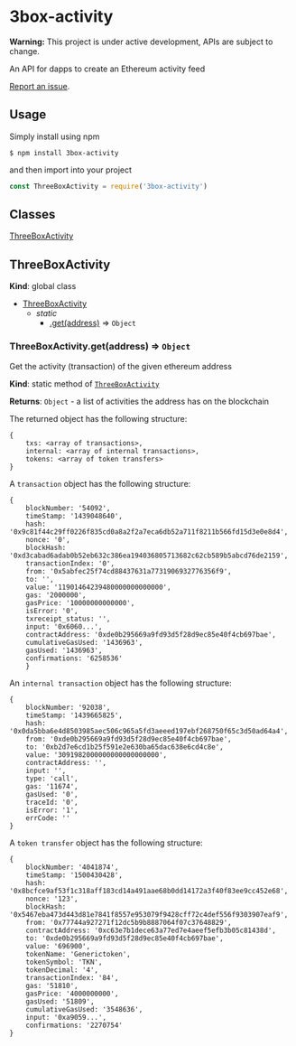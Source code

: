 # 3box-activity

**Warning:** This project is under active development, APIs are subject to change.


An API for dapps to create an Ethereum activity feed

[Report an issue](https://github.com/uport-project/3box-activity/issues/new).

## Usage
Simply install using npm
```
$ npm install 3box-activity
```
and then import into your project
```js
const ThreeBoxActivity = require('3box-activity')
```

## Classes

<dl>
<dt><a href="#ThreeBoxActivity">ThreeBoxActivity</a></dt>
<dd></dd>
</dl>

<a name="ThreeBox"></a>

## ThreeBoxActivity
**Kind**: global class

* [ThreeBoxActivity](#ThreeBox)
    * _static_
        * [.get(address)](#ThreeBox.getProfile) ⇒ <code>Object</code>


### ThreeBoxActivity.get(address) ⇒ <code>Object</code>
Get the activity (transaction) of the given ethereum address

**Kind**: static method of [<code>ThreeBoxActivity</code>](#ThreeBoxActivity)

**Returns**: <code>Object</code> - a list of activities the address has on the blockchain

The returned object has the following structure:
```
{
    txs: <array of transactions>,
    internal: <array of internal transactions>,
    tokens: <array of token transfers>
}
```

A `transaction` object has the following structure:

```
{
    blockNumber: '54092',
    timeStamp: '1439048640',
    hash: '0x9c81f44c29ff0226f835cd0a8a2f2a7eca6db52a711f8211b566fd15d3e0e8d4',
    nonce: '0',
    blockHash: '0xd3cabad6adab0b52eb632c386ea194036805713682c62cb589b5abcd76de2159',
    transactionIndex: '0',
    from: '0x5abfec25f74cd88437631a7731906932776356f9',
    to: '',
    value: '11901464239480000000000000',
    gas: '2000000',
    gasPrice: '10000000000000',
    isError: '0',
    txreceipt_status: '',
    input: '0x6060...',
    contractAddress: '0xde0b295669a9fd93d5f28d9ec85e40f4cb697bae',
    cumulativeGasUsed: '1436963',
    gasUsed: '1436963',
    confirmations: '6258536'
    }
```

An `internal transaction` object has the following structure:

```
{
    blockNumber: '92038',
    timeStamp: '1439665825',
    hash: '0x0da5bba6e4d8503985aec506c965a5fd3aeeed197ebf268750f65c3d50ad64a4',
    from: '0xde0b295669a9fd93d5f28d9ec85e40f4cb697bae',
    to: '0xb2d7e6cd1b25f591e2e630ba65dac638e6cd4c8e',
    value: '3091982000000000000000000',
    contractAddress: '',
    input: '',
    type: 'call',
    gas: '11674',
    gasUsed: '0',
    traceId: '0',
    isError: '1',
    errCode: ''
}
```

A `token transfer` object has the following structure:
```
{
    blockNumber: '4041874',
    timeStamp: '1500430428',
    hash: '0x8bcfce9af53f1c318aff183cd14a491aae68b0dd14172a3f40f83ee9cc452e68',
    nonce: '123',
    blockHash: '0x5467eba473d443d81e7841f8557e953079f9428cff72c4def556f9303907eaf9',
    from: '0x77744a927271f12dc5b9b8887064f07c37648829',
    contractAddress: '0xc63e7b1dece63a77ed7e4aeef5efb3b05c81438d',
    to: '0xde0b295669a9fd93d5f28d9ec85e40f4cb697bae',
    value: '696900',
    tokenName: 'Generictoken',
    tokenSymbol: 'TKN',
    tokenDecimal: '4',
    transactionIndex: '84',
    gas: '51810',
    gasPrice: '4000000000',
    gasUsed: '51809',
    cumulativeGasUsed: '3548636',
    input: '0xa9059...',
    confirmations: '2270754'
}
```
